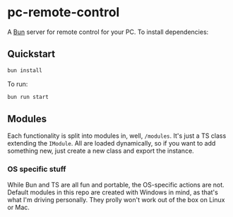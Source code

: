 # pc-remote-control
A [Bun](https://bun.sh) server for remote control for your PC.
To install dependencies:
## Quickstart
```bash
bun install
```

To run:

```bash
bun run start
```
## Modules
Each functionality is split into modules in, well, `/modules`. It's just a TS class extending the `IModule`. All are loaded dynamically, so if you want to add something new, just create a new class and export the instance.
### OS specific stuff
While Bun and TS are all fun and portable, the OS-specific actions are not. Default modules in this repo are created with Windows in mind, as that's what I'm driving personally. They prolly won't work out of the box on Linux or Mac.

